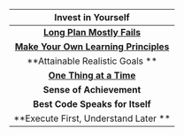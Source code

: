| **Invest in Yourself** |
| :---: |
| [**Long Plan Mostly Fails**](http://www.lifehack.org/articles/featured/why-your-plans-fail.html) |
| [**Make Your Own Learning  Principles**](http://inbravo.github.io/docs/refer/learning-helper.pdf) |
| **Attainable Realistic Goals ** |
| [**One Thing at a Time**](http://alifeofproductivity.com/do-one-thing-at-a-time) |
| **Sense of Achievement** |
| **Best Code Speaks for Itself** |
| **Execute First, Understand Later ** |

#### 



